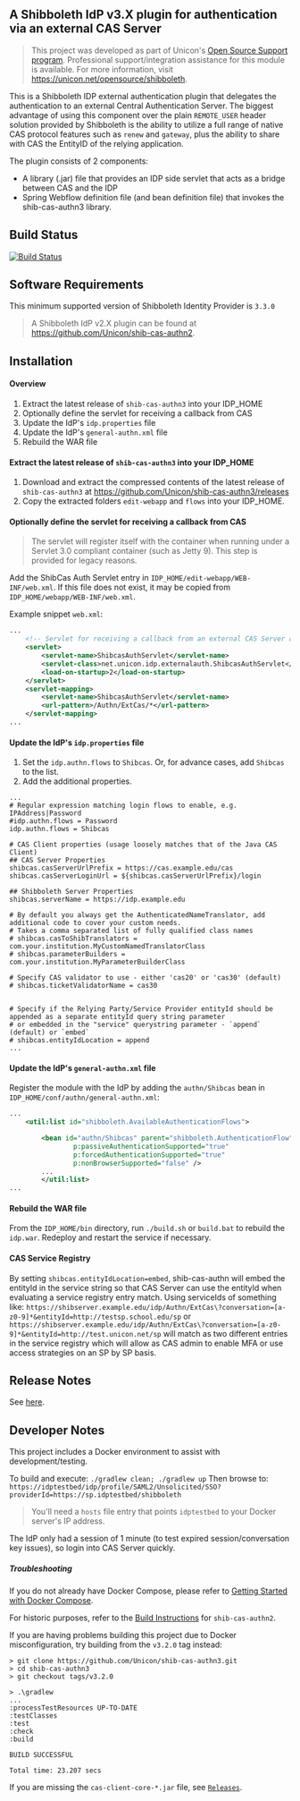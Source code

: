 ## A Shibboleth IdP v3.X plugin for authentication via an external CAS Server

> This project was developed as part of Unicon's [Open Source Support program](https://unicon.net/support). Professional support/integration assistance for this module is available. For more information, visit <https://unicon.net/opensource/shibboleth>.

This is a Shibboleth IDP external authentication plugin that delegates the authentication to an external 
Central Authentication Server. The biggest advantage of using this component over the plain 
`REMOTE_USER` header solution provided by Shibboleth is the ability to utilize a full range 
of native CAS protocol features such as `renew` and `gateway`, plus the ability to share with CAS the 
EntityID of the relying application.

The plugin consists of 2 components:
* A library (.jar) file that provides an IDP side servlet that acts as a bridge between CAS and the IDP
* Spring Webflow definition file (and bean definition file) that invokes the shib-cas-authn3 library.

Build Status
-------------------------------------------------------------
[![Build Status](https://travis-ci.org/Unicon/shib-cas-authn3.svg?branch=master)](https://travis-ci.org/Unicon/shib-cas-authn3)

Software Requirements
-------------------------------------------------------------
This minimum supported version of Shibboleth Identity Provider is `3.3.0`

> A Shibboleth IdP v2.X plugin can be found at <https://github.com/Unicon/shib-cas-authn2>.

Installation
---------------------------------------------------------------

#### Overview
1. Extract the latest release of `shib-cas-authn3` into your IDP_HOME
1. Optionally define the servlet for receiving a callback from CAS
1. Update the IdP's `idp.properties` file
1. Update the IdP's `general-authn.xml` file
1. Rebuild the WAR file

#### Extract the latest release of `shib-cas-authn3` into your IDP_HOME
1. Download and extract the compressed contents of the latest release of `shib-cas-authn3` at https://github.com/Unicon/shib-cas-authn3/releases
1. Copy the extracted folders `edit-webapp` and `flows` into your IDP_HOME.

#### Optionally define the servlet for receiving a callback from CAS
> The servlet will register itself with the container when running under a Servlet 3.0 compliant container (such as Jetty 9).
This step is provided for legacy reasons.

Add the ShibCas Auth Servlet entry in `IDP_HOME/edit-webapp/WEB-INF/web.xml`. If this file does not exist, it may be copied from `IDP_HOME/webapp/WEB-INF/web.xml`.

Example snippet `web.xml`:

```xml
...
    <!-- Servlet for receiving a callback from an external CAS Server and continues the IdP login flow -->
    <servlet>
        <servlet-name>ShibcasAuthServlet</servlet-name>
        <servlet-class>net.unicon.idp.externalauth.ShibcasAuthServlet</servlet-class>
        <load-on-startup>2</load-on-startup>
    </servlet>
    <servlet-mapping>
        <servlet-name>ShibcasAuthServlet</servlet-name>
        <url-pattern>/Authn/ExtCas/*</url-pattern>
    </servlet-mapping>
...
```

#### Update the IdP's `idp.properties` file

1. Set the `idp.authn.flows` to `Shibcas`. Or, for advance cases, add `Shibcas` to the list.
1. Add the additional properties.

```
...
# Regular expression matching login flows to enable, e.g. IPAddress|Password
#idp.authn.flows = Password
idp.authn.flows = Shibcas

# CAS Client properties (usage loosely matches that of the Java CAS Client)
## CAS Server Properties
shibcas.casServerUrlPrefix = https://cas.example.edu/cas
shibcas.casServerLoginUrl = ${shibcas.casServerUrlPrefix}/login

## Shibboleth Server Properties
shibcas.serverName = https://idp.example.edu

# By default you always get the AuthenticatedNameTranslator, add additional code to cover your custom needs.
# Takes a comma separated list of fully qualified class names
# shibcas.casToShibTranslators = com.your.institution.MyCustomNamedTranslatorClass
# shibcas.parameterBuilders = com.your.institution.MyParameterBuilderClass

# Specify CAS validator to use - either 'cas20' or 'cas30' (default)
# shibcas.ticketValidatorName = cas30


# Specify if the Relying Party/Service Provider entityId should be appended as a separate entityId query string parameter
# or embedded in the "service" querystring parameter - `append` (default) or `embed`
# shibcas.entityIdLocation = append
...
```

#### Update the IdP's `general-authn.xml` file
Register the module with the IdP by adding the `authn/Shibcas` bean in `IDP_HOME/conf/authn/general-authn.xml`:

```xml
...
    <util:list id="shibboleth.AvailableAuthenticationFlows">

        <bean id="authn/Shibcas" parent="shibboleth.AuthenticationFlow"
                p:passiveAuthenticationSupported="true"
                p:forcedAuthenticationSupported="true"
                p:nonBrowserSupported="false" />
        ...
        </util:list>
...
```

#### Rebuild the WAR file
From the `IDP_HOME/bin` directory, run `./build.sh` or `build.bat` to rebuild the `idp.war`. Redeploy and restart the service if necessary.

#### CAS Service Registry
By setting `shibcas.entityIdLocation=embed`, shib-cas-authn will embed the entityId in the service string so that CAS Server
can use the entityId when evaluating a service registry entry match. Using serviceIds of something like: 
`https://shibserver.example.edu/idp/Authn/ExtCas\?conversation=[a-z0-9]*&entityId=http://testsp.school.edu/sp`
or
`https://shibserver.example.edu/idp/Authn/ExtCas\?conversation=[a-z0-9]*&entityId=http://test.unicon.net/sp`
will match as two different entries in the service registry which will allow as CAS admin to enable MFA or use access strategies on an SP by SP basis. 

Release Notes
-------------------------------------------------------------
See [here](https://github.com/Unicon/shib-cas-authn3/releases/).


Developer Notes
-------------------------------------------------------------
This project includes a Docker environment to assist with development/testing. 

To build and execute: `./gradlew clean; ./gradlew up`
Then browse to: `https://idptestbed/idp/profile/SAML2/Unsolicited/SSO?providerId=https://sp.idptestbed/shibboleth`

> You'll need a `hosts` file entry that points `idptestbed` to your Docker server's IP address. 

The IdP only had a session of 1 minute (to test expired session/conversation key issues), so login into CAS Server quickly.


##### Troubleshooting
If you do not already have Docker Compose, please refer to [Getting Started with Docker Compose](https://docs.docker.com/compose/gettingstarted/).

For historic purposes, refer to the [Build Instructions](https://github.com/Unicon/shib-cas-authn2#to-build) for `shib-cas-authn2`.

If you are having problems building this project due to Docker misconfiguration, try building from the `v3.2.0` tag instead:

````
> git clone https://github.com/Unicon/shib-cas-authn3.git
> cd shib-cas-authn3
> git checkout tags/v3.2.0

> .\gradlew
...
:processTestResources UP-TO-DATE
:testClasses
:test
:check
:build

BUILD SUCCESSFUL

Total time: 23.207 secs
````

If you are missing the `cas-client-core-*.jar` file, see [`Releases`](https://github.com/Unicon/shib-cas-authn3/releases).
